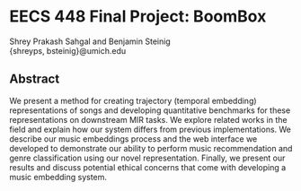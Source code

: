 # EECS 448 Final Project: BoomBox
Shrey Prakash Sahgal and Benjamin Steinig <br>
{shreyps, bsteinig}@umich.edu

## Abstract
We present a method for creating trajectory (temporal embedding) representations of songs and developing quantitative benchmarks for these representations on downstream MIR tasks. We explore related works in the field and explain how our system differs from previous implementations. We describe our music embeddings process and the web interface we developed to demonstrate our ability to perform music recommendation and genre classification using our novel representation. Finally, we present our results and discuss potential ethical concerns that come with developing a music embedding system.
